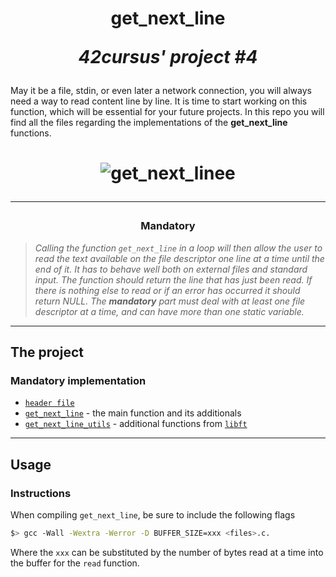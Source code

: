 <h1 align=center>
	<b>get_next_line</b>
	 
  <i>42cursus' project #4</i>
</h2>
May it be a file, stdin, or even later a network connection, you will always need a way to read content line by line. It is time to start working on this function, which will be essential for your future projects. In this repo you will find all the files regarding the implementations of the <b>get_next_line</b> functions.
  <h1 align=center>

![get_next_linee](https://github.com/spnzed/get_next_line/assets/95354392/dbf1d6c4-108f-462b-b890-f8d3240f2cc4)


---

<h3 align=center>
Mandatory
</h3>

> <i>Calling the function `get_next_line` in a loop will then allow the user to read the text available on the file descriptor one line at a time until the end of it. It has to behave well both on external files and standard input. The function should return the line that has just been read. If there is nothing else to read or if an error has occurred it should return NULL. The <b>mandatory</b> part must deal with at least one file descriptor at a time, and can have more than one static variable.</i>

---

<h2>
The project
</h2>

### Mandatory implementation

- [`header file`](get_next_line.h)
- [`get_next_line`](get_next_line.c)	- the main function and its additionals
- [`get_next_line_utils`](get_next_line_utils.c)	- additional functions from [`libft`](https://github.com/caroldaniel/42sp-cursus-libft)

---
<h2>
Usage
</h2>

### Instructions

When compiling `get_next_line`, be sure to include the following flags

```sh
$> gcc -Wall -Wextra -Werror -D BUFFER_SIZE=xxx <files>.c.
```

Where the `xxx` can be substituted by the number of bytes read at a time into the buffer for the `read` function. 
